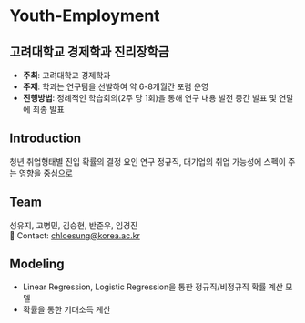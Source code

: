 # Youth-Employment

## 고려대학교 경제학과 진리장학금
- **주최**: 고려대학교 경제학과
- **주제**: 학과는 연구팀을 선발하여 약 6-8개월간 포럼 운영
- **진행방법**: 정례적인 학습회의(2주 당 1회)을 통해 연구 내용 발전 중간 발표 및 연말에 최종 발표

## Introduction

청년 취업형태별 진입 확률의 결정 요인 연구
정규직, 대기업의 취업 가능성에 스펙이 주는 영향을 중심으로

## Team
성유지, 고병민, 김승현, 반준우, 임경진   
💬 Contact: chloesung@korea.ac.kr

## Modeling
* Linear Regression, Logistic Regression을 통한 정규직/비정규직 확률 계산 모델
* 확률을 통한 기대소득 계산
